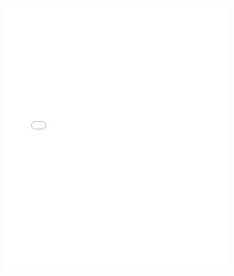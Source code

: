 <embed src="pdf_papers/pdf_papers/recommender-systems-for-driver-to-customer-matching.pdf" type="application/pdf" width="100%" height="600px" />

